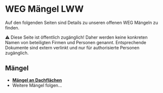 # WEG Mängel LWW

Auf den folgenden Seiten sind Details zu unseren offenen WEG Mängeln zu finden.

⚠️ Diese Seite ist öffentlich zugänglich! Daher werden keine konkreten Namen von beteiligten Firmen und Personen genannt.
Entsprechende Dokumente sind extern verlinkt und nur für authorisierte Personen zugänglich.

## Mängel

- [**Mängel an Dachflächen**](Dach/index.md)
- Weitere Mängel folgen...
